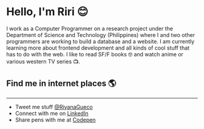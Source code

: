 # Hello, I'm Riri 😊

I work as a Computer Programmer on a research project under the Department of Science and Technology (Philippines) where I and two other programmers are working to build a database and a website. I am currently learning more about frontend development and all kinds of cool stuff that has to do with the web. I like to read SF/F books 🤓 and watch anime or various western TV series 📺.

## Find me in internet places 🌎
---
- Tweet me stuff [@RiyanaGueco](https://www.twitter.com/RiyanaGueco)
- Connect with me on [LinkedIn](https://www.linkedin.com/in/RiyanaGueco) 
- Share pens with me at [Codepen](https://codepen.io/rngueco)
